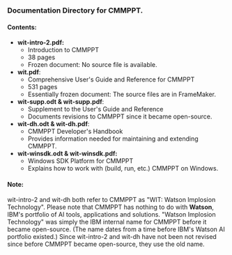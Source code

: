 ### Documentation Directory for CMMPPT.

#### **Contents:**
* **wit-intro-2.pdf:**
  * Introduction to CMMPPT
  * 38 pages
  * Frozen document: No source file is available.
* **wit.pdf**:
  * Comprehensive User's Guide and Reference for CMMPPT
  * 531 pages
  * Essentially frozen document: The source files are in FrameMaker.
* **wit-supp.odt & wit-supp.pdf**:
  * Supplement to the User's Guide and Reference
  * Documents revisions to CMMPPT since it became open-source.
* **wit-dh.odt & wit-dh.pdf**:
  * CMMPPT Developer's Handbook
  * Provides information needed for maintaining and extending CMMPPT.
* **wit-winsdk.odt & wit-winsdk.pdf:**
  * Windows SDK Platform for CMMPPT
  * Explains how to work with (build, run, etc.) CMMPPT on Windows.

#### **Note:**
wit-intro-2 and wit-dh both refer to CMMPPT as "WIT: Watson Implosion Technology".
Please note that CMMPPT has nothing to do with **Watson**, IBM's
portfolio of AI tools, applications and solutions.
"Watson Implosion Technology" was simply the IBM internal name for CMMPPT before
it became open-source.
(The name dates from a time before IBM's Watson AI portfolio existed.)
Since wit-intro-2 and wit-dh have not been not revised since before CMMPPT became
open-source, they use the old name.
